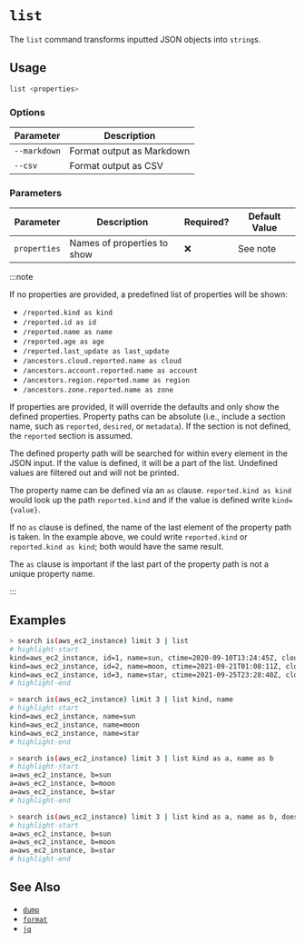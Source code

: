 # `list`

The `list` command transforms inputted JSON objects into `string`s.

## Usage

```bash
list <properties>
```

### Options

| Parameter    | Description               |
| ------------ | ------------------------- |
| `--markdown` | Format output as Markdown |
| `--csv`      | Format output as CSV      |

### Parameters

| Parameter    | Description                 | Required? | Default Value |
| ------------ | --------------------------- | --------- | ------------- |
| `properties` | Names of properties to show | ❌        | See note      |

:::note

If no properties are provided, a predefined list of properties will be shown:

- `/reported.kind as kind`
- `/reported.id as id`
- `/reported.name as name`
- `/reported.age as age`
- `/reported.last_update as last_update`
- `/ancestors.cloud.reported.name as cloud`
- `/ancestors.account.reported.name as account`
- `/ancestors.region.reported.name as region`
- `/ancestors.zone.reported.name as zone`

If properties are provided, it will override the defaults and only show the defined properties. Property paths can be absolute (i.e., include a section name, such as `reported`, `desired`, or `metadata`). If the section is not defined, the `reported` section is assumed.

The defined property path will be searched for within every element in the JSON input. If the value is defined, it will be a part of the list. Undefined values are filtered out and will not be printed.

The property name can be defined via an `as` clause. `reported.kind as kind` would look up the path `reported.kind` and if the value is defined write `kind={value}`.

If no `as` clause is defined, the name of the last element of the property path is taken. In the example above, we could write `reported.kind` or `reported.kind as kind`; both would have the same result.

The `as` clause is important if the last part of the property path is not a unique property name.

:::

## Examples

```bash title="If all parameters are omitted, the predefined list of properties are shown"
> search is(aws_ec2_instance) limit 3 | list
# highlight-start
​kind=aws_ec2_instance, id=1, name=sun, ctime=2020-09-10T13:24:45Z, cloud=aws, account=prod, region=us-west-2
​kind=aws_ec2_instance, id=2, name=moon, ctime=2021-09-21T01:08:11Z, cloud=aws, account=dev, region=us-west-2
​kind=aws_ec2_instance, id=3, name=star, ctime=2021-09-25T23:28:40Z, cloud=aws, account=int, region=us-east-1
# highlight-end
```

```bash title="Explicitly define the properties to show without renaming them"
> search is(aws_ec2_instance) limit 3 | list kind, name
# highlight-start
​kind=aws_ec2_instance, name=sun
​kind=aws_ec2_instance, name=moon
​kind=aws_ec2_instance, name=star
# highlight-end
```

```bash title="Same as previous, but with overridden property names"
> search is(aws_ec2_instance) limit 3 | list kind as a, name as b
# highlight-start
​a=aws_ec2_instance, b=sun
​a=aws_ec2_instance, b=moon
​a=aws_ec2_instance, b=star
# highlight-end
```

```bash title="Properties that do not exist are not printed"
> search is(aws_ec2_instance) limit 3 | list kind as a, name as b, does_not_exist
# highlight-start
​a=aws_ec2_instance, b=sun
​a=aws_ec2_instance, b=moon
​a=aws_ec2_instance, b=star
# highlight-end
```

## See Also

- [`dump`](./dump.md)
- [`format`](./format.md)
- [`jq`](../miscellaneous-commands/jq.md)
